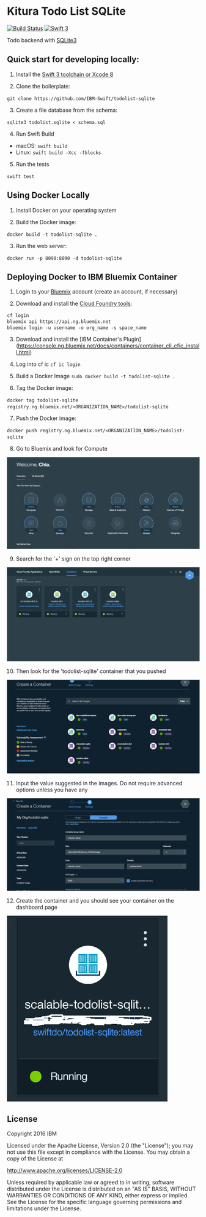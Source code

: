 # Kitura Todo List SQLite 

[![Build Status](https://travis-ci.com/IBM-Swift/TodoList-SQLite.svg?token=pTMsfo6Pp2LFy6rU4Wcz&branch=master)](https://travis-ci.com/IBM-Swift/TodoList-SQLite)
[![Swift 3](https://img.shields.io/badge/Swift-3.0.1%20RELEASE-orange.svg?style=flat)](https://swift.org/download/)

Todo backend with [SQLite3](http://www.sqlite.org)

## Quick start for developing locally:

1. Install the [Swift 3 toolchain or Xcode 8](https://swift.org/download/) 

2. Clone the boilerplate:

  `git clone https://github.com/IBM-Swift/todolist-sqlite`

3. Create a file database from the schema:

  `sqlite3 todolist.sqlite < schema.sql`

4. Run Swift Build

  - macOS: `swift build`
  - Linux: `swift build -Xcc -fblocks`
 
5. Run the tests

  `swift test`

## Using Docker Locally

1. Install Docker on your operating system

2. Build the Docker image:

  `docker build -t todolist-sqlite . `

3. Run the web server:

  `docker run -p 8090:8090 -d todolist-sqlite`
  

## Deploying Docker to IBM Bluemix Container

1. Login to your [Bluemix](https://new-console.ng.bluemix.net/?direct=classic) account (create an account, if necessary) 

2. Download and install the [Cloud Foundry tools](https://new-console.ng.bluemix.net/docs/starters/install_cli.html):
```
cf login
bluemix api https://api.ng.bluemix.net
bluemix login -u username -o org_name -s space_name
```

3. Download and install the [IBM Container's Plugin] (https://console.ng.bluemix.net/docs/containers/container_cli_cfic_install.html)

4. Log into cf ic
  `cf ic login` 

5. Build a Docker Image `sudo docker build -t todolist-sqlite . `

6. Tag the Docker image:

  `docker tag todolist-sqlite registry.ng.bluemix.net/<ORGANIZATION_NAME>/todolist-sqlite`

7. Push the Docker image: 

  `docker push registry.ng.bluemix.net/<ORGANIZATION_NAME>/todolist-sqlite`

8. Go to Bluemix and look for Compute 

  ![Sqlite](Images/ClickCompute.png)

9. Search for the '+' sign on the top right corner 

  ![Sqlite](Images/ClickOnPlus.png)

10. Then look for the 'todolist-sqlite' container that you pushed

  ![Sqlite](Images/SearchForYourContainer.png)

11. Input the value suggested in the images. Do not require advanced options unless you have any

  ![Sqlite](Images/Scalable.png)

12. Create the container and you should see your container on the dashboard page

  ![Sqlite](Images/ContainerCreated.png)
  
## License

Copyright 2016 IBM

Licensed under the Apache License, Version 2.0 (the "License"); you may not use this file except in compliance with the License. You may obtain a copy of the License at

http://www.apache.org/licenses/LICENSE-2.0

Unless required by applicable law or agreed to in writing, software distributed under the License is distributed on an "AS IS" BASIS, WITHOUT WARRANTIES OR CONDITIONS OF ANY KIND, either express or implied. See the License for the specific language governing permissions and limitations under the License.

